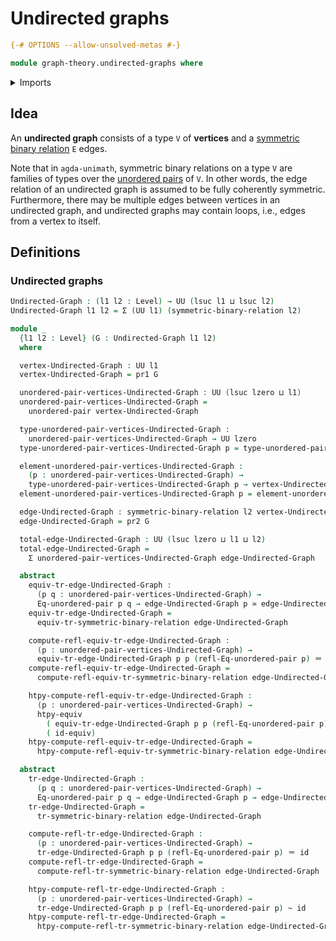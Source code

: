 # Undirected graphs

```agda
{-# OPTIONS --allow-unsolved-metas #-}

module graph-theory.undirected-graphs where
```

<details><summary>Imports</summary>

```agda
open import foundation.cartesian-product-types
open import foundation.dependent-pair-types
open import foundation.equivalence-extensionality
open import foundation.equivalences
open import foundation.function-types
open import foundation.homotopies
open import foundation.identity-types
open import foundation.symmetric-binary-relations
open import foundation.transport
open import foundation.universe-levels
open import foundation.unordered-pairs

open import graph-theory.directed-graphs
```

</details>

## Idea

An **undirected graph** consists of a type `V` of **vertices** and a
[symmetric binary relation](foundation.symmetric-binary-relations.md) `E` edges.

Note that in `agda-unimath`, symmetric binary relations on a type `V` are
families of types over the [unordered pairs](foundation.unordered-pairs.md) of
`V`. In other words, the edge relation of an undirected graph is assumed to be
fully coherently symmetric. Furthermore, there may be multiple edges between
vertices in an undirected graph, and undirected graphs may contain loops, i.e.,
edges from a vertex to itself.

## Definitions

### Undirected graphs

```agda
Undirected-Graph : (l1 l2 : Level) → UU (lsuc l1 ⊔ lsuc l2)
Undirected-Graph l1 l2 = Σ (UU l1) (symmetric-binary-relation l2)

module _
  {l1 l2 : Level} (G : Undirected-Graph l1 l2)
  where

  vertex-Undirected-Graph : UU l1
  vertex-Undirected-Graph = pr1 G

  unordered-pair-vertices-Undirected-Graph : UU (lsuc lzero ⊔ l1)
  unordered-pair-vertices-Undirected-Graph =
    unordered-pair vertex-Undirected-Graph

  type-unordered-pair-vertices-Undirected-Graph :
    unordered-pair-vertices-Undirected-Graph → UU lzero
  type-unordered-pair-vertices-Undirected-Graph p = type-unordered-pair p

  element-unordered-pair-vertices-Undirected-Graph :
    (p : unordered-pair-vertices-Undirected-Graph) →
    type-unordered-pair-vertices-Undirected-Graph p → vertex-Undirected-Graph
  element-unordered-pair-vertices-Undirected-Graph p = element-unordered-pair p

  edge-Undirected-Graph : symmetric-binary-relation l2 vertex-Undirected-Graph
  edge-Undirected-Graph = pr2 G

  total-edge-Undirected-Graph : UU (lsuc lzero ⊔ l1 ⊔ l2)
  total-edge-Undirected-Graph =
    Σ unordered-pair-vertices-Undirected-Graph edge-Undirected-Graph

  abstract
    equiv-tr-edge-Undirected-Graph :
      (p q : unordered-pair-vertices-Undirected-Graph) →
      Eq-unordered-pair p q → edge-Undirected-Graph p ≃ edge-Undirected-Graph q
    equiv-tr-edge-Undirected-Graph =
      equiv-tr-symmetric-binary-relation edge-Undirected-Graph

    compute-refl-equiv-tr-edge-Undirected-Graph :
      (p : unordered-pair-vertices-Undirected-Graph) →
      equiv-tr-edge-Undirected-Graph p p (refl-Eq-unordered-pair p) ＝ id-equiv
    compute-refl-equiv-tr-edge-Undirected-Graph =
      compute-refl-equiv-tr-symmetric-binary-relation edge-Undirected-Graph

    htpy-compute-refl-equiv-tr-edge-Undirected-Graph :
      (p : unordered-pair-vertices-Undirected-Graph) →
      htpy-equiv
        ( equiv-tr-edge-Undirected-Graph p p (refl-Eq-unordered-pair p))
        ( id-equiv)
    htpy-compute-refl-equiv-tr-edge-Undirected-Graph =
      htpy-compute-refl-equiv-tr-symmetric-binary-relation edge-Undirected-Graph

  abstract
    tr-edge-Undirected-Graph :
      (p q : unordered-pair-vertices-Undirected-Graph) →
      Eq-unordered-pair p q → edge-Undirected-Graph p → edge-Undirected-Graph q
    tr-edge-Undirected-Graph =
      tr-symmetric-binary-relation edge-Undirected-Graph

    compute-refl-tr-edge-Undirected-Graph :
      (p : unordered-pair-vertices-Undirected-Graph) →
      tr-edge-Undirected-Graph p p (refl-Eq-unordered-pair p) ＝ id
    compute-refl-tr-edge-Undirected-Graph =
      compute-refl-tr-symmetric-binary-relation edge-Undirected-Graph

    htpy-compute-refl-tr-edge-Undirected-Graph :
      (p : unordered-pair-vertices-Undirected-Graph) →
      tr-edge-Undirected-Graph p p (refl-Eq-unordered-pair p) ~ id
    htpy-compute-refl-tr-edge-Undirected-Graph =
      htpy-compute-refl-tr-symmetric-binary-relation edge-Undirected-Graph
```
